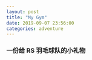 ```yaml
---
layout: post
title: "My Gym"
date: 2019-09-07 23:56:00
categories: adventure
---
```

### 一份给 RS 羽毛球队的小礼物

